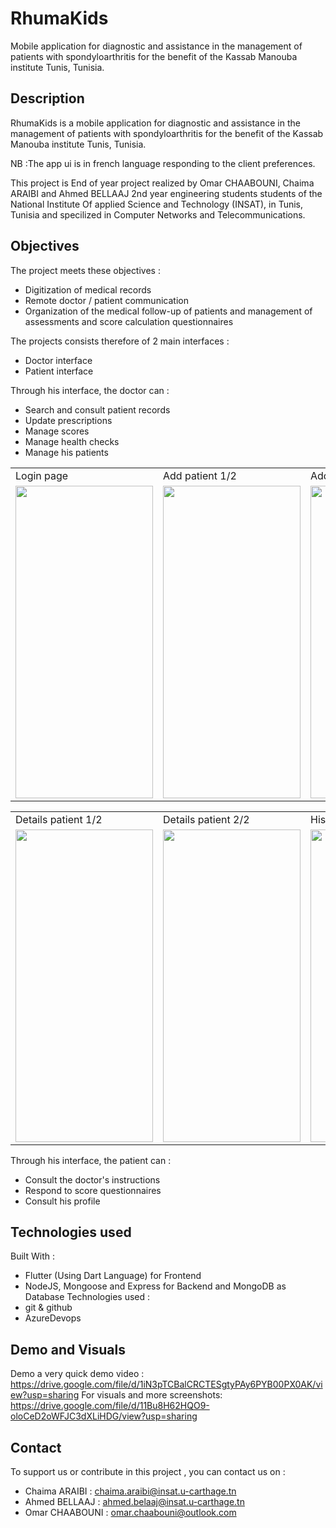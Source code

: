 # RhumaKids

Mobile application for diagnostic and assistance in the management of patients with spondyloarthritis for the benefit of the Kassab Manouba institute Tunis, Tunisia.

## Description
RhumaKids is a mobile application for diagnostic and assistance in the management of patients with spondyloarthritis for the benefit of the Kassab Manouba institute Tunis, Tunisia.

NB :The app ui is in french language responding to the client preferences.

This project is End of year project realized by Omar CHAABOUNI, Chaima ARAIBI and Ahmed BELLAAJ 2nd year engineering students students of the National Institute Of applied Science and Technology (INSAT), in Tunis, Tunisia and specilized in Computer Networks and Telecommunications.


## Objectives

The project meets these objectives :
  - Digitization of medical records
  - Remote doctor / patient communication
  - Organization of the medical follow-up of patients and management of assessments and score calculation questionnaires

The projects consists therefore of 2 main interfaces :
  - Doctor interface
  - Patient interface

Through his interface, the doctor can :
- Search and consult patient records
- Update prescriptions
- Manage scores 
- Manage health checks
- Manage his patients

<table>
  <tr>
    <td>Login page</td>
     <td>Add patient 1/2</td>
     <td>Add patient 2/2</td>
    <td>List patients</td>
  </tr>
  <tr>
    <td><img src="https://user-images.githubusercontent.com/55398565/129442807-162c568e-1be0-49f1-9a40-cc20c3e04ffa.jpg" width="220" height="500"></td>
    <td><img src="https://user-images.githubusercontent.com/55398565/129442817-6e7ee30e-809f-4177-b75b-54cdb091b78a.jpg" width="220" height="500"></td>
    <td><img src="https://user-images.githubusercontent.com/55398565/129442820-c1996704-8fab-4298-80e0-79dfaf953500.jpg" width="220" height="500"></td>
        <td><img src="https://user-images.githubusercontent.com/55398565/129442820-c1996704-8fab-4298-80e0-79dfaf953500.jpg" width="220" height="500"></td>

  </tr>
 </table>

<table>
  <tr>
    <td>Details patient 1/2</td>
    <td>Details patient 2/2</td>
    <td>History of test</td>
    <td>Validate health check</td>
  </tr>
  <tr>
    <td><img src="https://user-images.githubusercontent.com/55398565/129442821-0ed9279c-ac32-40c3-b5a3-e1adc0b9d4bc.jpg" width="220" height="500"></td>
    <td><img src="https://user-images.githubusercontent.com/55398565/129442823-6da6bb01-5440-415b-9a0b-91c3a8a3de1e.jpg" width="220" height="500"></td>
    <td><img src="https://user-images.githubusercontent.com/55398565/129442829-481bfff9-108f-4283-a5fa-cbb5126f3765.jpg" width="220" height="500"></td>
    <td><img src="https://user-images.githubusercontent.com/55398565/129442830-7dfef966-31ca-435d-b635-a22119e8bff1.jpg" width="220" height="500"></td>
  </tr>
 </table>


Through his interface, the patient can :
- Consult the doctor's instructions
- Respond to score questionnaires
- Consult his profile
 
## Technologies used

Built With : 
  - Flutter (Using Dart Language) for Frontend 
  - NodeJS, Mongoose and Express for Backend and MongoDB as Database
Technologies used :
  - git & github
  - AzureDevops
 
## Demo and Visuals

Demo a very quick demo video : https://drive.google.com/file/d/1iN3pTCBalCRCTESgtyPAy6PYB00PX0AK/view?usp=sharing
For visuals and more screenshots: https://drive.google.com/file/d/11Bu8H62HQO9-oloCeD2oWFJC3dXLiHDG/view?usp=sharing
 
## Contact

 To support us or contribute in this project , you can contact us on :
- Chaima ARAIBI : chaima.araibi@insat.u-carthage.tn
- Ahmed BELLAAJ : ahmed.belaaj@insat.u-carthage.tn
- Omar CHAABOUNI : omar.chaabouni@outlook.com
